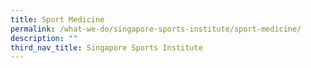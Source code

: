 ```yaml
---
title: Sport Medicine
permalink: /what-we-do/singapore-sports-institute/sport-medicine/
description: ""
third_nav_title: Singapore Sports Institute
---
```

